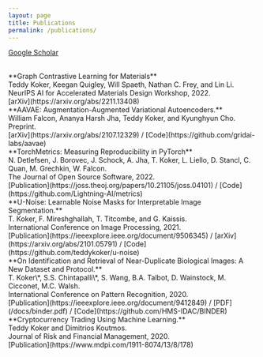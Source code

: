 ```yaml
---
layout: page
title: Publications
permalink: /publications/
---
```


[Google Scholar](https://scholar.google.com/citations?user=br990A8AAAAJ&hl=en)

<br>
**Graph Contrastive Learning for Materials**<br>
Teddy Koker, Keegan Quigley, Will Spaeth, Nathan C. Frey, and Lin Li.<br>
NeurIPS AI for Accelerated Materials Design Workshop, 2022.<br>
[arXiv](https://arxiv.org/abs/2211.13408)

<br>
**AAVAE: Augmentation-Augmented Variational Autoencoders.**<br>
William Falcon, Ananya Harsh Jha, Teddy Koker, and Kyunghyun Cho.<br>
Preprint.<br>
[arXiv](https://arxiv.org/abs/2107.12329) / [Code](https://github.com/gridai-labs/aavae)



<br>
**TorchMetrics: Measuring Reproducibility in PyTorch**<br>
N. Detlefsen, J. Borovec, J. Schock, A. Jha, T. Koker, L. Liello, D. Stancl, C. Quan, M. Grechkin, W. Falcon. <br>
The Journal of Open Source Software, 2022.<br>
[Publication](https://joss.theoj.org/papers/10.21105/joss.04101) / [Code](https://github.com/Lightning-AI/metrics)


<br>
**U-Noise: Learnable Noise Masks for Interpretable Image Segmentation.**<br>
T. Koker, F. Mireshghallah, T. Titcombe, and G. Kaissis.<br>
International Conference on Image Processing, 2021.<br>
[Publication](https://ieeexplore.ieee.org/document/9506345) / [arXiv](https://arxiv.org/abs/2101.05791) / [Code](https://github.com/teddykoker/u-noise)

<br>
**On Identification and Retrieval of Near-Duplicate Biological Images: A New Dataset and Protocol.**<br>
T. Koker\*, S.S. Chintapalli\*, S. Wang, B.A. Talbot, D. Wainstock, M. Cicconet, M.C. Walsh.<br>
International Conference on Pattern Recognition, 2020.<br>
[Publication](https://ieeexplore.ieee.org/document/9412849) / [PDF](/docs/binder.pdf) / [Code](https://github.com/HMS-IDAC/BINDER)


<br>
**Cryptocurrency Trading Using Machine Learning.**<br>
Teddy Koker and Dimitrios Koutmos.<br>
Journal of Risk and Financial Management, 2020.<br>
[Publication](https://www.mdpi.com/1911-8074/13/8/178)